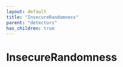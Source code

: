 ```yaml
---
layout: default
title: "InsecureRandomness"
parent: "detectors"
has_children: true
---
```

# InsecureRandomness
